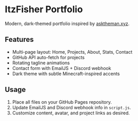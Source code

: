 # ItzFisher Portfolio

Modern, dark-themed portfolio inspired by [asktheman.xyz](https://asktheman.xyz/).

## Features
- Multi-page layout: Home, Projects, About, Stats, Contact
- GitHub API auto-fetch for projects
- Rotating tagline animations
- Contact form with EmailJS + Discord webhook
- Dark theme with subtle Minecraft-inspired accents

## Usage
1. Place all files on your GitHub Pages repository.
2. Update EmailJS and Discord webhook info in `script.js`.
3. Customize content, avatar, and project links as desired.
